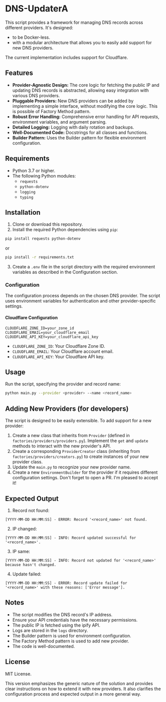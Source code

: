 # DNS-UpdaterA
This script provides a framework for managing DNS records across different providers. It's designed:
- to be Docker-less.
- with a modular architecture that allows you to easily add support for new DNS providers.

The current implementation includes support for Cloudflare.

## Features
- **Provider-Agnostic Design:** The core logic for fetching the public IP and updating DNS records is abstracted, allowing easy integration with various DNS providers.
- **Pluggable Providers:**  New DNS providers can be added by implementing a simple interface, without modifying the core logic. This is possible of Factory Method pattern.
- **Robust Error Handling:** Comprehensive error handling for API requests, environment variables, and argument parsing.
- **Detailed Logging:**  Logging with daily rotation and backups.
- **Well-Documented Code:**  Docstrings for all classes and functions.
- **Builder Pattern:**  Uses the Builder pattern for flexible environment configuration.

## Requirements
- Python 3.7 or higher.
- The following Python modules:
    - `requests`
    - `python-dotenv`
    - `logging`
    - `typing`

## Installation 
1. Clone or download this repository.
2. Install the required Python dependencies using `pip`:

```bash
pip install requests python-dotenv
```
or
```bash
pip install -r requirements.txt 
```
3. Create a `.env` file in the script directory with the required environment variables as described in the Configuration section.

### Configuration
The configuration process depends on the chosen DNS provider. The script uses environment variables for authentication and other provider-specific settings.

#### Cloudflare Configuration
```env
CLOUDFLARE_ZONE_ID=your_zone_id
CLOUDFLARE_EMAIL=your_cloudflare_email
CLOUDFLARE_API_KEY=your_cloudflare_api_key
```
- `CLOUDFLARE_ZONE_ID`: Your Cloudflare Zone ID.
- `CLOUDFLARE_EMAIL`: Your Cloudflare account email.
- `CLOUDFLARE_API_KEY`: Your Cloudflare API key.

## Usage
Run the script, specifying the provider and record name:
```bash
python main.py --provider <provider> --name <record_name>
```

## Adding New Providers (for developers)
The script is designed to be easily extensible. To add support for a new provider:
1. Create a new class that inherits from `Provider` (defined in `factories/providers/providers.py`). Implement the `get` and `update` methods to interact with the new provider's API.
2. Create a corresponding `ProviderCreator` class (inheriting from `factories/providers/creators.py`) to create instances of your new provider class.
3. Update the `main.py` to recognize your new provider name.
4. Create a new `EnvironmentBuilder` for the provider if it requires different configuration settings.
Don't forget to open a PR. I'm pleased to accept it!

## Expected Output
1. Record not found:
```
[YYYY-MM-DD HH:MM:SS] - ERROR: Record '<record_name>' not found.
```
2. IP changed:
```
[YYYY-MM-DD HH:MM:SS] - INFO: Record updated successful for '<record_name>'.
```
3. IP same:
```
[YYYY-MM-DD HH:MM:SS] - INFO: Record not updated for '<record_name>' because hasn't changed.
```
4. Update failed:
```
[YYYY-MM-DD HH:MM:SS] - ERROR: Record update failed for '<record_name>' with these reasons: ['Error message'].
```

## Notes
- The script modifies the DNS record's IP address.
- Ensure your API credentials have the necessary permissions.
- The public IP is fetched using the ipify API.
- Logs are stored in the `logs` directory.
- The Builder pattern is used for environment configuration.
- The Factory Method pattern is used to add new provider.
- The code is well-documented.
 
## License
MIT License.

This version emphasizes the generic nature of the solution and provides clear instructions on how to extend it with new providers. It also clarifies the configuration process and expected output in a more general way.
